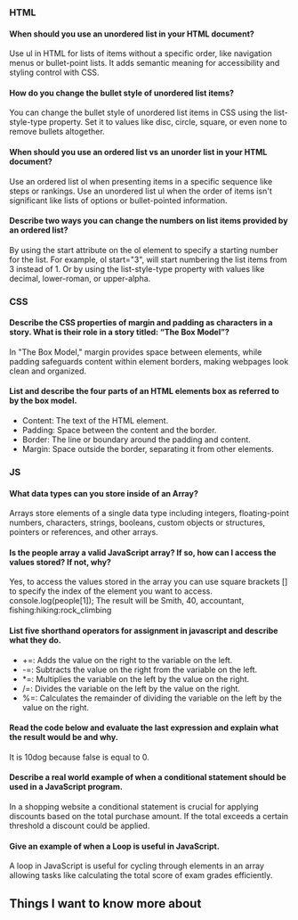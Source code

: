 ### HTML

#### When should you use an unordered list in your HTML document?

Use ul in HTML for lists of items without a specific order, like navigation menus or bullet-point lists. It adds semantic meaning for accessibility and styling control with CSS.

#### How do you change the bullet style of unordered list items?

You can change the bullet style of unordered list items in CSS using the list-style-type property. Set it to values like disc, circle, square, or even none to remove bullets altogether. 

#### When should you use an ordered list vs an unorder list in your HTML document?

Use an ordered list ol when presenting items in a specific sequence like steps or rankings. Use an unordered list ul when the order of items isn't significant like lists of options or bullet-pointed information.

#### Describe two ways you can change the numbers on list items provided by an ordered list?

By using the start attribute on the ol element to specify a starting number for the list. For example, ol start="3", will start numbering the list items from 3 instead of 1. Or by using the list-style-type property with values like decimal, lower-roman, or upper-alpha.

### CSS

#### Describe the CSS properties of margin and padding as characters in a story. What is their role in a story titled: “The Box Model”?

In "The Box Model," margin provides space between elements, while padding safeguards content within element borders, making webpages look clean and organized.

#### List and describe the four parts of an HTML elements box as referred to by the box model.

- Content: The text of the HTML element.
- Padding: Space between the content and the border.
- Border: The line or boundary around the padding and content.
- Margin: Space outside the border, separating it from other elements.

### JS

#### What data types can you store inside of an Array?

Arrays store elements of a single data type including integers, floating-point numbers, characters, strings, booleans, custom objects or structures, pointers or references, and other arrays.

#### Is the people array a valid JavaScript array? If so, how can I access the values stored? If not, why?

Yes, to access the values stored in the array you can use square brackets [] to specify the index of the element you want to access. 
console.log(people[1]); The result will be Smith, 40, accountant, fishing:hiking:rock_climbing

#### List five shorthand operators for assignment in javascript and describe what they do.

- +=: Adds the value on the right to the variable on the left.
- -=: Subtracts the value on the right from the variable on the left.
- *=: Multiplies the variable on the left by the value on the right.
- /=: Divides the variable on the left by the value on the right.
- %=: Calculates the remainder of dividing the variable on the left by the value on the right.

#### Read the code below and evaluate the last expression and explain what the result would be and why.

It is 10dog because false is equal to 0. 

#### Describe a real world example of when a conditional statement should be used in a JavaScript program.

In a shopping website a conditional statement is crucial for applying discounts based on the total purchase amount. If the total exceeds a certain threshold a discount could be applied.

#### Give an example of when a Loop is useful in JavaScript.

A loop in JavaScript is useful for cycling through elements in an array allowing tasks like calculating the total score of exam grades efficiently.

## Things I want to know more about